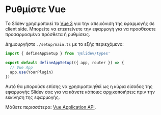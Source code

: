 # Ρυθμίστε Vue

<Environment type="client" />

Το Slidev χρησιμοποιεί το [Vue 3](https://v3.vuejs.org/) για την απεικόνιση της εφαρμογής σε client side. Μπορείτε να επεκτείνετε την εφαρμογή για να προσθέσετε προσαρμοσμένα πρόσθετα ή ρυθμίσεις.

Δημιουργήστε `./setup/main.ts` με το εξής περιεχόμενο:

```ts
import { defineAppSetup } from '@slidev/types'

export default defineAppSetup(({ app, router }) => {
  // Vue App
  app.use(YourPlugin)
})
```

Αυτό θα μπορούσε επίσης να χρησιμοποιηθεί ως η κύρια είσοδος της εφαρμογής Slidev σας για να κάνετε κάποιες αρχικοποιήσεις πριν την εκκίνηση της εφαρμογής.

Μάθετε περισσότερα: [Vue Application API](https://v3.vuejs.org/api/application-api.html#component).
